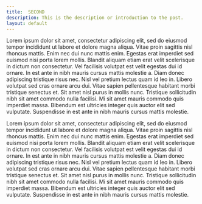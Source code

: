```yaml
---
title:  SECOND
description: This is the description or introduction to the post.
layout: default
---
```


Lorem ipsum dolor sit amet, consectetur adipiscing elit, sed do eiusmod tempor incididunt ut labore et dolore magna aliqua. Vitae proin sagittis nisl rhoncus mattis. Enim nec dui nunc mattis enim. Egestas erat imperdiet sed euismod nisi porta lorem mollis. Blandit aliquam etiam erat velit scelerisque in dictum non consectetur. Vel facilisis volutpat est velit egestas dui id ornare. In est ante in nibh mauris cursus mattis molestie a. Diam donec adipiscing tristique risus nec. Nisl vel pretium lectus quam id leo in. Libero volutpat sed cras ornare arcu dui. Vitae sapien pellentesque habitant morbi tristique senectus et. Sit amet nisl purus in mollis nunc. Tristique sollicitudin nibh sit amet commodo nulla facilisi. Mi sit amet mauris commodo quis imperdiet massa. Bibendum est ultricies integer quis auctor elit sed vulputate. Suspendisse in est ante in nibh mauris cursus mattis molestie.


Lorem ipsum dolor sit amet, consectetur adipiscing elit, sed do eiusmod tempor incididunt ut labore et dolore magna aliqua. Vitae proin sagittis nisl rhoncus mattis. Enim nec dui nunc mattis enim. Egestas erat imperdiet sed euismod nisi porta lorem mollis. Blandit aliquam etiam erat velit scelerisque in dictum non consectetur. Vel facilisis volutpat est velit egestas dui id ornare. In est ante in nibh mauris cursus mattis molestie a. Diam donec adipiscing tristique risus nec. Nisl vel pretium lectus quam id leo in. Libero volutpat sed cras ornare arcu dui. Vitae sapien pellentesque habitant morbi tristique senectus et. Sit amet nisl purus in mollis nunc. Tristique sollicitudin nibh sit amet commodo nulla facilisi. Mi sit amet mauris commodo quis imperdiet massa. Bibendum est ultricies integer quis auctor elit sed vulputate. Suspendisse in est ante in nibh mauris cursus mattis molestie.